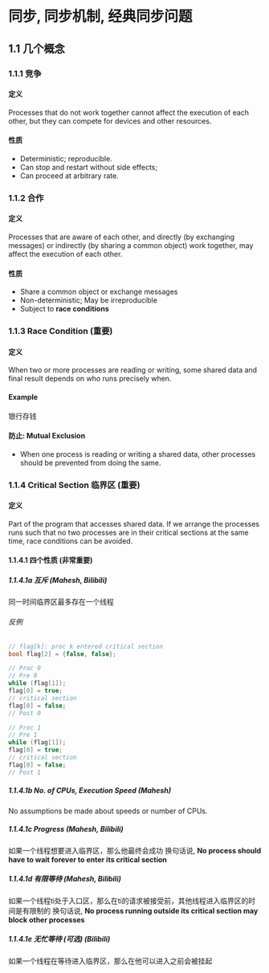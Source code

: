 # 同步, 同步机制, 经典同步问题
## 1.1 几个概念
### 1.1.1 竞争
#### 定义 
Processes that do not work together cannot affect the execution of each other, but they can compete for devices and other resources. 
#### 性质
- Deterministic; reproducible. 
- Can stop and restart without side effects; 
- Can proceed at arbitrary rate.

### 1.1.2 合作
#### 定义 
Processes that are aware of each other, and directly (by exchanging messages) or indirectly (by sharing a common object) work together, may affect the execution of
each other. 
#### 性质 
- Share a common object or exchange messages
- Non-deterministic; May be irreproducible
- Subject to **race conditions**

### 1.1.3 Race Condition (重要)
#### 定义
When two or more processes are reading or writing, some shared data and final result depends on who runs precisely when. 
#### Example
银行存钱
#### 防止: Mutual Exclusion
- When one process is reading or writing a shared data, other processes should be prevented from doing the same. 

### 1.1.4 Critical Section 临界区 (重要)
#### 定义
Part of the program that accesses shared data. If we arrange the processes runs such that no two processes are in their critical sections at the same time, race conditions can be avoided. 
#### 1.1.4.1 四个性质 (非常重要)
##### 1.1.4.1a 互斥 (Mahesh, Bilibili)
同一时间临界区最多存在一个线程
###### 反例 
```cpp
// flag[k]: proc k entered critical section
bool flag[2] = {false, false};

// Proc 0
// Pre 0
while (flag[1]);
flag[0] = true;
// critical section
flag[0] = false;
// Post 0

// Proc 1
// Pre 1
while (flag[1]);
flag[0] = true;
// critical section
flag[0] = false;
// Post 1
```
##### 1.1.4.1b No. of CPUs, Execution Speed (Mahesh)
No assumptions be made about speeds or number of CPUs. 
##### 1.1.4.1c Progress (Mahesh, Bilibili)
如果一个线程想要进入临界区，那么他最终会成功
换句话说, **No process should have to wait forever to enter its critical section**
##### 1.1.4.1d 有限等待 (Mahesh, Bilibili)
如果一个线程ti处于入口区，那么在ti的请求被接受前，其他线程进入临界区的时间是有限制的
换句话说, **No process running outside its critical section may block other processes**
##### 1.1.4.1e 无忙等待 (可选) (Bilibili)
如果一个线程在等待进入临界区，那么在他可以进入之前会被挂起

